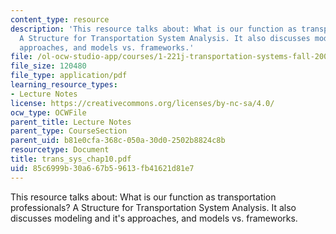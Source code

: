 ```yaml
---
content_type: resource
description: 'This resource talks about: What is our function as transportation professionals?
  A Structure for Transportation System Analysis. It also discusses modeling and it''s
  approaches, and models vs. frameworks.'
file: /ol-ocw-studio-app/courses/1-221j-transportation-systems-fall-2004/85c6999b30a667b59613fb41621d81e7_trans_sys_chap10.pdf
file_size: 120480
file_type: application/pdf
learning_resource_types:
- Lecture Notes
license: https://creativecommons.org/licenses/by-nc-sa/4.0/
ocw_type: OCWFile
parent_title: Lecture Notes
parent_type: CourseSection
parent_uid: b81e0cfa-368c-050a-30d0-2502b8824c8b
resourcetype: Document
title: trans_sys_chap10.pdf
uid: 85c6999b-30a6-67b5-9613-fb41621d81e7
---
```

This resource talks about: What is our function as transportation professionals? A Structure for Transportation System Analysis. It also discusses modeling and it's approaches, and models vs. frameworks.